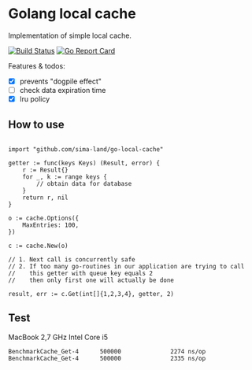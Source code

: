 # Golang local cache

Implementation of simple local cache.

[![Build Status](https://travis-ci.org/sima-land/go-local-cache.svg?branch=master)](https://travis-ci.org/sima-land/go-local-cache)
[![Go Report Card](https://goreportcard.com/badge/github.com/sima-land/go-local-cache)](https://goreportcard.com/report/github.com/sima-land/go-local-cache)

Features & todos:
- [x] prevents "dogpile effect"
- [ ] check data expiration time
- [x] lru policy

## How to use

```golang

import "github.com/sima-land/go-local-cache"

getter := func(keys Keys) (Result, error) {
	r := Result{}
	for _, k := range keys {
		// obtain data for database
	}
	return r, nil
}

o := cache.Options({
	MaxEntries: 100,
})

c := cache.New(o)

// 1. Next call is concurrently safe
// 2. If too many go-routines in our application are trying to call
//    this getter with queue key equals 2
//    then only first one will actually be done

result, err := c.Get(int[]{1,2,3,4}, getter, 2)

```

## Test

MacBook 2,7 GHz Intel Core i5

```
BenchmarkCache_Get-4      500000              2274 ns/op
BenchmarkCache_Get-4      500000              2335 ns/op
```

